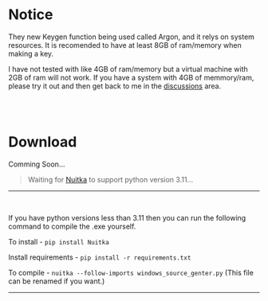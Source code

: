 # Notice
They new Keygen function being used called Argon, and it relys on system resources. It is recomended to have at least 8GB of ram/memory when making a key.

I have not tested with like 4GB of ram/memory but a virtual machine with 2GB of ram will not work. If you have a system with 4GB of memmory/ram, please try it out and then get back to me in the [discussions](https://github.com/therealOri/Genter/discussions/14) area.

<br />
<br />

# Download
Comming Soon...
> Waiting for [Nuitka](https://nuitka.net/) to support python version 3.11...
__ __

<br />

If you have python versions less than 3.11 then you can run the following command to compile the .exe yourself.

To install - `pip install Nuitka`

Install requirements - `pip install -r requirements.txt`

To compile - `nuitka --follow-imports windows_source_genter.py` (This file can be renamed if you want.)
__ __
